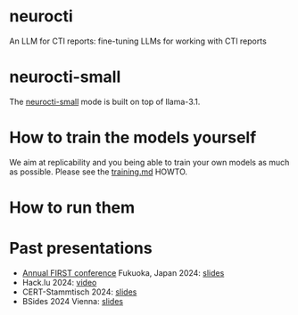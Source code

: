 # neurocti
An LLM for CTI reports: fine-tuning LLMs for working with CTI reports

# neurocti-small

The [neurocti-small](../neurocti-small) mode is built on top of llama-3.1.

# How to train the models yourself

We aim at replicability and you being able to train your own models as much as possible.
Please see the [training.md](training.md) HOWTO.

# How to run them


# Past presentations
* [Annual FIRST conference](https://www.first.org/conference/2024/program#pNeuroCTI-a-Custom-Fine-Tuned-LLM-for-CTI-Benchmarking-Successes-and-Lessons-Learned) Fukuoka, Japan 2024: [slides](https://www.first.org/resources/papers/conf2024/1115-Neurocti-Kaplan-Dulaunoy-Brandl.pdf)
* Hack.lu 2024: [video](https://youtu.be/sVlLjaTY1pc?feature=shared)
* CERT-Stammtisch 2024: [slides]()
* BSides 2024 Vienna: [slides]()
